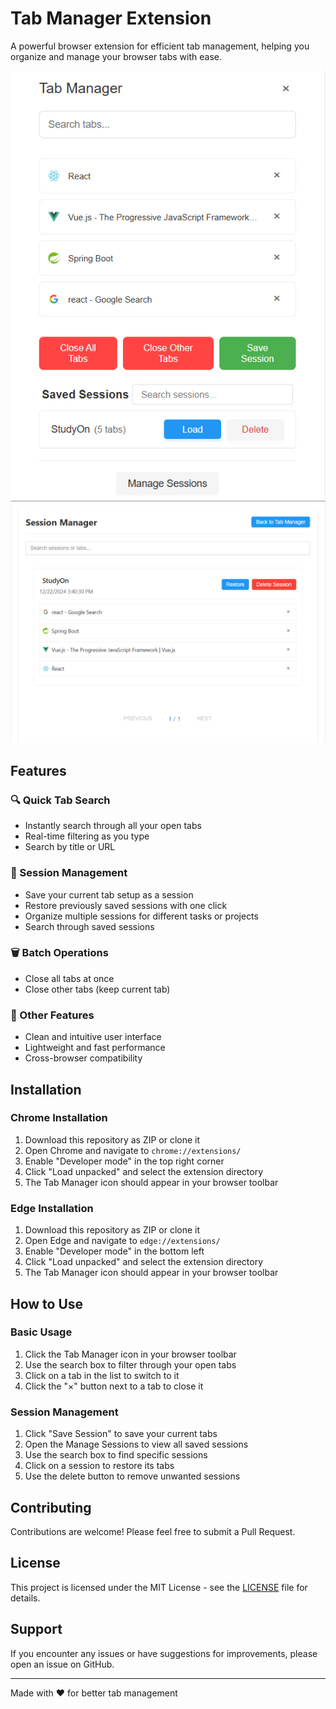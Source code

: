 # Tab Manager Extension

A powerful browser extension for efficient tab management, helping you organize and manage your browser tabs with ease.

![Tab Manager Screenshot](screenshots/tab-manager-preview.png)
![Session Manager Screenshot](screenshots/session-manager-preview.png)

## Features

### 🔍 Quick Tab Search
- Instantly search through all your open tabs
- Real-time filtering as you type
- Search by title or URL

### 💾 Session Management
- Save your current tab setup as a session
- Restore previously saved sessions with one click
- Organize multiple sessions for different tasks or projects
- Search through saved sessions

### 🗑️ Batch Operations
- Close all tabs at once
- Close other tabs (keep current tab)

### 🎯 Other Features
- Clean and intuitive user interface
- Lightweight and fast performance
- Cross-browser compatibility

## Installation

### Chrome Installation
1. Download this repository as ZIP or clone it
2. Open Chrome and navigate to `chrome://extensions/`
3. Enable "Developer mode" in the top right corner
4. Click "Load unpacked" and select the extension directory
5. The Tab Manager icon should appear in your browser toolbar

### Edge Installation
1. Download this repository as ZIP or clone it
2. Open Edge and navigate to `edge://extensions/`
3. Enable "Developer mode" in the bottom left
4. Click "Load unpacked" and select the extension directory
5. The Tab Manager icon should appear in your browser toolbar

## How to Use

### Basic Usage
1. Click the Tab Manager icon in your browser toolbar
2. Use the search box to filter through your open tabs
3. Click on a tab in the list to switch to it
4. Click the "×" button next to a tab to close it

### Session Management
1. Click "Save Session" to save your current tabs
2. Open the Manage Sessions to view all saved sessions
3. Use the search box to find specific sessions
4. Click on a session to restore its tabs
5. Use the delete button to remove unwanted sessions

## Contributing

Contributions are welcome! Please feel free to submit a Pull Request.

## License

This project is licensed under the MIT License - see the [LICENSE](LICENSE) file for details.

## Support

If you encounter any issues or have suggestions for improvements, please open an issue on GitHub.

---
Made with ❤️ for better tab management
